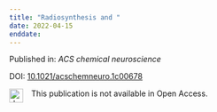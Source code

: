 ```yaml
---
title: "Radiosynthesis and "
date: 2022-04-15
enddate:
---
```


Published in: *ACS chemical neuroscience*

DOI: [10.1021/acschemneuro.1c00678](https://doi.org/10.1021/acschemneuro.1c00678)

<img src="https://upload.wikimedia.org/wikipedia/commons/thumb/0/0e/Closed_Access_logo_transparent.svg/1200px-Closed_Access_logo_transparent.svg.png" alt="drawing" width="25" align="left"/> &nbsp;&nbsp;&nbsp;This publication is not available in Open Access.


